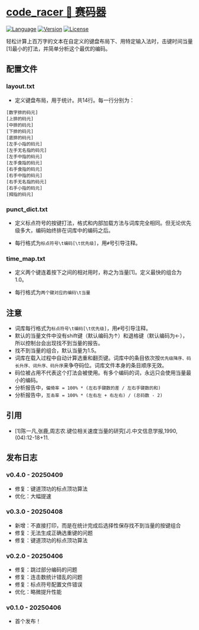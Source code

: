 # [code_racer 🐎 赛码器](https://github.com/GarthTB/code_racer)

[![Language](https://img.shields.io/badge/Built%20with-Rust-brown)](https://www.rust-lang.org/zh-CN/)
[![Version](https://img.shields.io/badge/Latest%20Release-0.4.0-brightgreen)](https://github.com/GarthTB/code_racer/releases)
[![License](https://img.shields.io/badge/License-Apache%202.0-blue)](https://www.apache.org/licenses/LICENSE-2.0)

轻松计算上百万字的文本在自定义的键盘布局下、用特定输入法时，击键时间当量[1]最小的打法，并简单分析这个最优的编码。

## 配置文件

### layout.txt

- 定义键盘布局，用于统计。共14行。每一行分别为：

```
[数字排的码元]
[上排的码元]
[中排的码元]
[下排的码元]
[底排的码元]
[左手小指的码元]
[左手无名指的码元]
[左手中指的码元]
[左手食指的码元]
[右手食指的码元]
[右手中指的码元]
[右手无名指的码元]
[右手小指的码元]
[拇指的码元]
```

### punct_dict.txt

- 定义标点符号的按键打法，格式和内部加载方法与词库完全相同。但无论优先级多大，编码始终排在词库中的编码之后。

- 每行格式为`标点符号\t编码[\t优先级]`，用`#`号引导注释。

### time_map.txt

- 定义两个键连着按下之间的相对用时，称之为当量[1]。定义最快的组合为1.0。

- 每行格式为`两个键对应的编码\t当量`

## 注意

- 词库每行格式为`标点符号\t编码[\t优先级]`，用`#`号引导注释。
- 默认的当量文件中没有shift键（默认编码为↑）和退格键（默认编码为←），所以控制台会出现找不到当量的报告。
- 找不到当量的组合，默认当量为1.5。
- 词库在载入过程中自动计算选重和翻页键。词库中的条目依次按`优先级降序、码长升序、词升序、码升序`来争夺码位。词库文件本身的条目顺序无效。
- 码位被占用不代表这个打法会被使用。有多个编码的词，永远只会使用当量最小的编码。
- 分析报告中，`偏倚率 = 100% * (左右手键数的差 / 左右手键数的和)`
- 分析报告中，`互击率 = 100% * (左右左 + 右左右) / (总码数 - 2)`

## 引用

- [1]陈一凡,张鹿,周志农.键位相关速度当量的研究[J].中文信息学报,1990,(04):12-18+11.

## 发布日志

### v0.4.0 - 20250409

- 修复：键道顶功的标点顶功算法
- 优化：大幅提速

### v0.3.0 - 20250408

- 新增：不直接打印，而是在统计完成后选择性保存找不到当量的按键组合
- 修复：无法生成正确选重键的问题
- 修复：键道顶功的标点顶功算法

### v0.2.0 - 20250406

- 修复：跳过部分编码的问题
- 修复：连击数统计错乱的问题
- 修复：标点符号配置文件错误
- 优化：略微提升性能

### v0.1.0 - 20250406

- 首个发布！